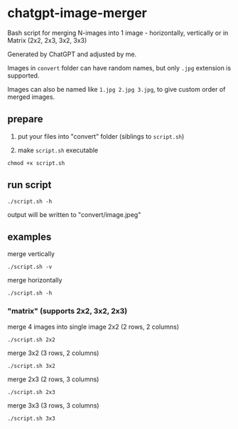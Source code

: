 # chatgpt-image-merger

Bash script for merging N-images into 1 image - horizontally, vertically or in Matrix (2x2, 2x3, 3x2, 3x3)

Generated by ChatGPT and adjusted by me.

Images in `convert` folder can have random names, but only `.jpg` extension is supported.

Images can also be named like `1.jpg 2.jpg 3.jpg`, to give custom order of merged images.

## prepare

1. put your files into "convert" folder (siblings to `script.sh`)

2. make `script.sh` executable

```
chmod +x script.sh
```

## run script

```
./script.sh -h
```

output will be written to "convert/image.jpeg"
 

## examples

merge vertically
```
./script.sh -v
```

merge horizontally
```
./script.sh -h
```

### "matrix" (supports 2x2, 3x2, 2x3)

merge 4 images into single image 2x2 (2 rows, 2 columns)
```
./script.sh 2x2
```


merge 3x2 (3 rows, 2 columns)
```
./script.sh 3x2
```

merge 2x3 (2 rows, 3 columns)
```
./script.sh 2x3
```

merge 3x3 (3 rows, 3 columns)
```
./script.sh 3x3
```

